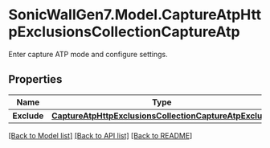 # SonicWallGen7.Model.CaptureAtpHttpExclusionsCollectionCaptureAtp
Enter capture ATP mode and configure settings.

## Properties

Name | Type | Description | Notes
------------ | ------------- | ------------- | -------------
**Exclude** | [**CaptureAtpHttpExclusionsCollectionCaptureAtpExclude**](CaptureAtpHttpExclusionsCollectionCaptureAtpExclude.md) |  | [optional] 

[[Back to Model list]](../README.md#documentation-for-models) [[Back to API list]](../README.md#documentation-for-api-endpoints) [[Back to README]](../README.md)

